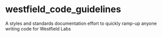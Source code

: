westfield_code_guidelines
=========================

A styles and standards documentation effort to quickly ramp-up anyone writing code for Westfield Labs
